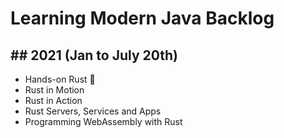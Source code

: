 # Learning Modern Java Backlog

## ## 2021 (Jan to July 20th)

- Hands-on Rust 🚧
- Rust in Motion
- Rust in Action
- Rust Servers, Services and Apps
- Programming WebAssembly with Rust
